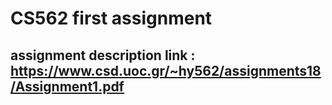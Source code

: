# CS562 first assignment
## assignment description link : https://www.csd.uoc.gr/~hy562/assignments18/Assignment1.pdf
